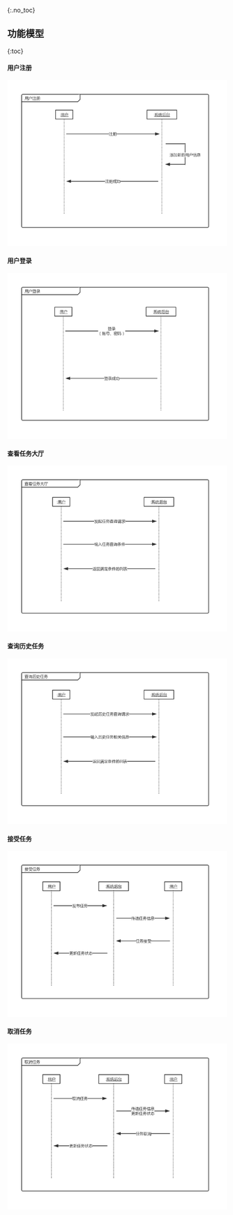 {:.no_toc}

## 功能模型

{:toc}

#### 用户注册

![](./images/功能模型_用户注册.png)

#### 用户登录

![](./images/功能模型_用户登录.png)

#### 查看任务大厅

![](./images/功能模型_查看任务大厅.png)

#### 查询历史任务

![](./images/功能模型_查询历史任务.png)

#### 接受任务

![](./images/功能模型_接受任务.png)

#### 取消任务

![](./images/功能模型_取消任务.png)

